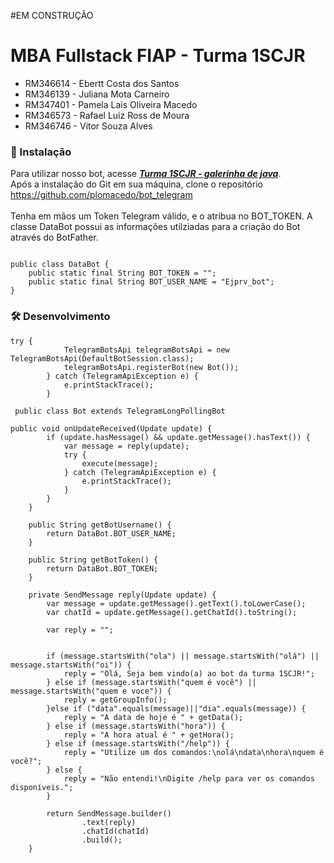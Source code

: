 #EM CONSTRUÇÃO

# MBA Fullstack FIAP - Turma 1SCJR

+ RM346614 - Ebertt Costa dos Santos 
+ RM346139 - Juliana Mota Carneiro 
+ RM347401 - Pamela Lais Oliveira Macedo 
+ RM346573 - Rafael Luiz Ross de Moura 
+ RM346746 - Vitor Souza Alves 

### 🔧 Instalação
Para utilizar nosso bot, acesse **_[Turma 1SCJR - galerinha de java](https://t.me/Ejprv_bot)_**.
<br> Após a instalação do Git em sua máquina, clone o repositório https://github.com/plomacedo/bot_telegram</br>
<br> Tenha em mãos um Token Telegram válido, e o atribua no BOT_TOKEN. A classe DataBot possui as informações utilziadas para a criação do Bot através do BotFather.</br>

```

public class DataBot {
	public static final String BOT_TOKEN = "";
	public static final String BOT_USER_NAME = "Ejprv_bot";
}
```
### 🛠️ Desenvolvimento

```
try {
			TelegramBotsApi telegramBotsApi = new TelegramBotsApi(DefaultBotSession.class);
			telegramBotsApi.registerBot(new Bot());
		} catch (TelegramApiException e) {
			e.printStackTrace();
		}
```

```
 public class Bot extends TelegramLongPollingBot
```

```
public void onUpdateReceived(Update update) {
		if (update.hasMessage() && update.getMessage().hasText()) {
			var message = reply(update);
			try {
				execute(message);
			} catch (TelegramApiException e) {
				e.printStackTrace();
			}
		}
	}

	public String getBotUsername() {
		return DataBot.BOT_USER_NAME;
	}

	public String getBotToken() {
		return DataBot.BOT_TOKEN;
	}

```
```
	private SendMessage reply(Update update) {
		var message = update.getMessage().getText().toLowerCase();
		var chatId = update.getMessage().getChatId().toString();

		var reply = "";


		if (message.startsWith("ola") || message.startsWith("olá") || message.startsWith("oi")) {
			reply = "Olá, Seja bem vindo(a) ao bot da turma 1SCJR!";
		} else if (message.startsWith("quem é você") || message.startsWith("quem e voce")) {
			reply = getGroupInfo();
		}else if ("data".equals(message)||"dia".equals(message)) {
			reply = "A data de hoje é " + getData();
		} else if (message.startsWith("hora")) {
			reply = "A hora atual é " + getHora();
		} else if (message.startsWith("/help")) {
			reply = "Utilize um dos comandos:\nolá\ndata\nhora\nquem é você?";
		} else {
			reply = "Não entendi!\nDigite /help para ver os comandos disponíveis.";
		}

		return SendMessage.builder()
				.text(reply)
				.chatId(chatId)
				.build();
	}
```
